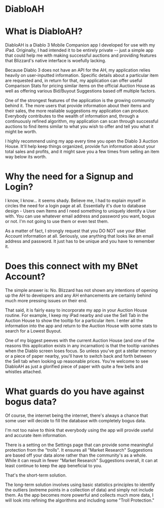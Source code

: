 DiabloAH
========

What is DiabloAH?
=================

DiabloAH is a Diablo 3 Mobile Companion app I developed for use with my iPad. Originally, I had intended it to be entirely private -- just a simple app that could help me with making successful auctions and providing features that Blizzard's native interface is woefully lacking.

Because Diablo 3 does not have an API for the AH, my application relies heavily on user-inputted information. Specific details about a particular item are requested and, in return for that, my application can offer useful Comparison Stats for pricing similar items on the official Auction House as well as offering various Bid/Buyout Suggestions based off multiple factors.

One of the strongest features of the application is the growing community behind it. The more users that provide information about their items and their sales, the more realiable suggestions my application can produce. Everybody contributes to the wealth of information and, through a continuously refined algorithm, my application can scan through successful auctions to find items similar to what you wish to offer and tell you what it might be worth.

I highly recommend using my app every time you open the Diablo 3 Auction House. It'll help keep things organized, provide fun information about your total sales and profits, and it might save you a few times from selling an item way below its worth.

Why the need for a Signup and Login?
=================

I know, I know... it seems shady. Believe me, I had to explain myself in circles the need for a login page at all. Essentially it's due to database design - Users own Items and I need something to uniquely identify a User with. You can use whatever email address and password you want, bogus or not. I'm not going to use them or even test them.

As a matter of fact, I strongly request that you DO NOT use your BNet Account information at all. Seriously, use anything that looks like an email address and password. It just has to be unique and you have to remember it.

Does this connect with my BNet Account?
=================

The simple answer is: No. Blizzard has not shown any intentions of opening up the AH to developers and any AH enhancements are certainly behind much more pressing issues on their end.

That said, it is fairly easy to incorporate my app in your Auction House routine. For example, I keep my iPad nearby and use the Sell Tab in the Auction House to show the tooltip for a particular item. I enter all the information into the app and return to the Auction House with some stats to search for a Lowest Buyout.

One of my biggest peeves with the current Auction House (and one of the reasons this application exists in any incarnation) is that the tooltip vanishes when the Diablo screen loses focus. So unless you've got a stellar memory or a piece of paper nearby, you'll have to switch back and forth between the Sell tab when looking up reasonable prices. You're welcome to see DiabloAH as just a glorified piece of paper with quite a few bells and whistles attached.

What guards do you have against bogus data?
=================

Of course, the internet being the internet, there's always a chance that some user will decide to fill the database with completely bogus data.

I'm not too naive to think that everybody using the app will provide useful and accurate item information.

There is a setting on the Settings page that can provide some meaningful protection from the "trolls". It ensures all "Market Research" Suggestions are based off your data alone rather than the community's as a whole. While it can result in fewer "Market Research" Suggestions overall, it can at least continue to keep the app beneficial to you.

That's the short-term solution.

The long-term solution involves using basic statistics principles to identify the outliers (extreme points in a collection of data) and simply not include them. As the app becomes more powerful and collects much more data, I will look into refining the algorithms and including some "Troll Protection."
